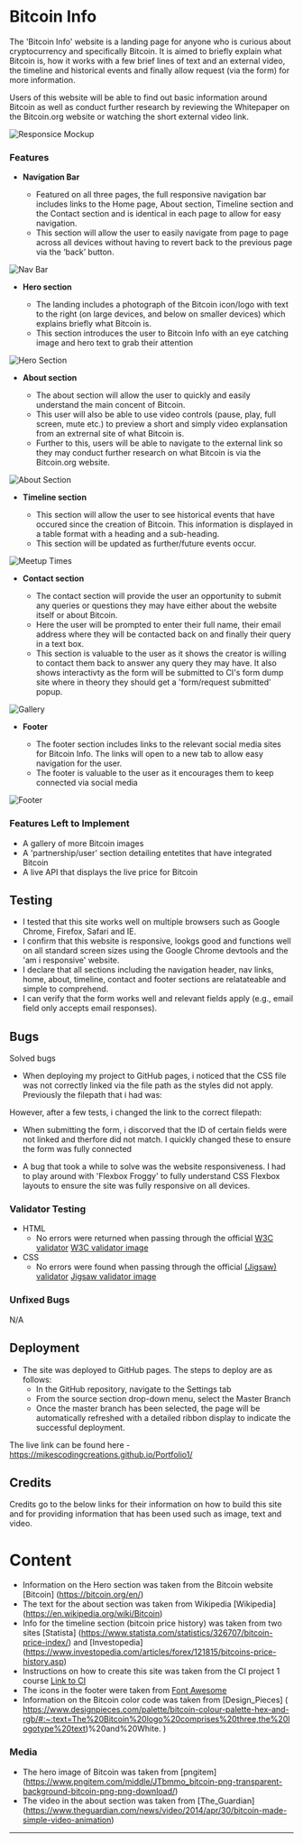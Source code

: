 # Bitcoin Info

The 'Bitcoin Info' website is a landing page for anyone who is curious about cryptocurrency and specifically Bitcoin. It is aimed to briefly explain what Bitcoin is, how it works with a few brief lines of text and an external video, the timeline and historical events and finally allow request (via the form) for more information.

Users of this website will be able to find out basic information around Bitcoin as well as conduct further research by reviewing the Whitepaper on the Bitcoin.org website or watching the short external video link. 

![Responsice Mockup](https://github.com/MikesCodingCreations/Portfolio1/blob/main/media/bitcoin_info_full_responsive_mockup.png)


### Features 

- __Navigation Bar__

  - Featured on all three pages, the full responsive navigation bar includes links to the Home page, About section, Timeline section and the Contact section and is identical in each page to allow for easy navigation.
  - This section will allow the user to easily navigate from page to page across all devices without having to revert back to the previous page via the ‘back’ button. 

![Nav Bar](https://github.com/MikesCodingCreations/Portfolio1/blob/main/media/bitcoin_info_full_navbar.png)


- __Hero section__

  - The landing includes a photograph of the Bitcoin icon/logo with text to the right (on large devices, and below on smaller devices) which explains briefly what Bitcoin is. 
  - This section introduces the user to Bitcoin Info with an eye catching image and hero text to grab their attention

![Hero Section](https://github.com/MikesCodingCreations/Portfolio1/blob/main/media/bitcoin_info_hero.png)

- __About section__

  - The about section will allow the user to quickly and easily understand the main concent of Bitcoin.
  - This user will also be able to use video controls (pause, play, full screen, mute etc.) to preview a short and simply video explansation from an extrernal site of what Bitcoin is. 
  - Further to this, users will be able to navigate to the external link so they may conduct further research on what Bitcoin is via the Bitcoin.org website.

![About Section](https://github.com/MikesCodingCreations/Portfolio1/blob/main/media/bitcoin_info_about_section.png)


- __Timeline section__

  - This section will allow the user to see historical events that have occured since the creation of Bitcoin. This information is displayed in a table format with a heading and a sub-heading.
  - This section will be updated as further/future events occur. 

![Meetup Times](https://github.com/MikesCodingCreations/Portfolio1/blob/main/media/bitcoin_info_timeline.png)

- __Contact section__

  - The contact section will provide the user an opportunity to submit any queries or questions they may have either about the website itself or about Bitcoin.
  - Here the user will be prompted to enter their full name, their email address where they will be contacted back on and finally their query in a text box. 
  - This section is valuable to the user as it shows the creator is willing to contact them back to answer any query they may have. It also shows interactivty as the form will be submitted to CI's form dump site where in theory they should get a 'form/request submitted' popup.

![Gallery](https://github.com/MikesCodingCreations/Portfolio1/blob/main/media/bitcoin_info_contact.png)

- __Footer__ 

  - The footer section includes links to the relevant social media sites for Bitcoin Info. The links will open to a new tab to allow easy navigation for the user. 
  - The footer is valuable to the user as it encourages them to keep connected via social media

![Footer](https://github.com/MikesCodingCreations/Portfolio1/blob/main/media/bitcoin_info_footer.png)

### Features Left to Implement

- A gallery of more Bitcoin images
- A 'partnership/user' section detailing entetites that have integrated Bitcoin
- A live API that displays the live price for Bitcoin

## Testing 

- I tested that this site works well on multiple browsers such as Google Chrome, Firefox, Safari and IE.
- I confirm that this website is responsive, lookgs good and functions well on all standard screen sizes using the Google Chrome devtools and the 'am i responsive' website.
- I declare that all sections including the navigation header, nav links, home, about, timeline, contact and footer sections are relatateable and simple to comprehend.
- I can verify that the form works well and relevant fields apply (e.g., email field only accepts email responses).

## Bugs
Solved bugs
- When deploying my project to GitHub pages, i noticed that the CSS file was not correctly linked via the file path as the styles did not apply. Previously the filepath that i had was:
    <link rel="stylesheet" href="assets/style.css">
However, after a few tests, i changed the link to the correct filepath:
    <link rel="stylesheet" href="./assets/style.css">

- When submitting the form, i discorved that the ID of certain fields were not linked and therfore did not match. I quickly changed these to ensure the form was fully connected

- A bug that took a while to solve was the website responsiveness. I had to play around with 'Flexbox Froggy' to fully understand CSS Flexbox layouts to ensure the site was fully responsive on all devices.

### Validator Testing 

- HTML
  - No errors were returned when passing through the official 
  [W3C validator](https://validator.w3.org/nu/?doc=https%3A%2F%2Fmikescodingcreations.github.io%2FPortfolio1%2F)
  [W3C validator image](https://github.com/MikesCodingCreations/Portfolio1/blob/main/media/bitcoin_info_w3c_validator.png)
- CSS
  - No errors were found when passing through the official 
  [(Jigsaw) validator](https://jigsaw.w3.org/css-validator/validator?uri=https%3A%2F%2Fmikescodingcreations.github.io%2FPortfolio1%2F&profile=css3svg&usermedium=all&warning=1&vextwarning=&lang=en)
  [Jigsaw validator image](https://github.com/MikesCodingCreations/Portfolio1/blob/main/media/bitcoin_info_jigsaw_validator.png)

### Unfixed Bugs

N/A

## Deployment

- The site was deployed to GitHub pages. The steps to deploy are as follows: 
  - In the GitHub repository, navigate to the Settings tab 
  - From the source section drop-down menu, select the Master Branch
  - Once the master branch has been selected, the page will be automatically refreshed with a detailed ribbon display to indicate the successful deployment. 

The live link can be found here - https://mikescodingcreations.github.io/Portfolio1/ 


## Credits 

Credits go to the below links for their information on how to build this site and for providing information that has been used such as image, text and video.

# Content 

- Information on the Hero section was taken from the Bitcoin website [Bitcoin] (https://bitcoin.org/en/)
- The text for the about section was taken from Wikipedia [Wikipedia] (https://en.wikipedia.org/wiki/Bitcoin)
- Info for the timeline section (bitcoin price history) was taken from two sites 
    [Statista] (https://www.statista.com/statistics/326707/bitcoin-price-index/) 
    and [Investopedia] (https://www.investopedia.com/articles/forex/121815/bitcoins-price-history.asp)
- Instructions on how to create this site was taken from the CI project 1 course [Link to CI](https://codeinstitute.net/)
- The icons in the footer were taken from [Font Awesome](https://fontawesome.com/)
- Information on the Bitcoin color code was taken from [Design_Pieces] ( https://www.designpieces.com/palette/bitcoin-colour-palette-hex-and-rgb/#:~:text=The%20Bitcoin%20logo%20comprises%20three,the%20logotype%20text)%20and%20White. )


### Media

- The hero image of Bitcoin was taken from [pngitem] (https://www.pngitem.com/middle/JTbmmo_bitcoin-png-transparent-background-bitcoin-png-png-download/)
- The video in the about section was taken from [The_Guardian] (https://www.theguardian.com/news/video/2014/apr/30/bitcoin-made-simple-video-animation)

---


